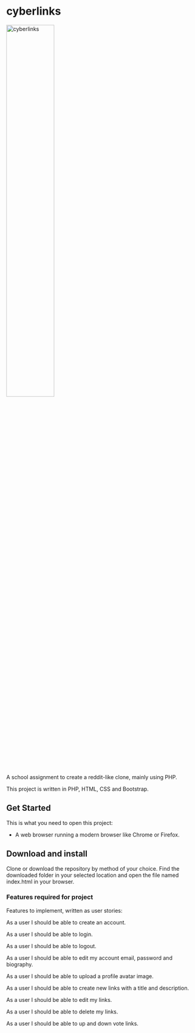 # cyberlinks

<img src="https://media.giphy.com/media/OtzgZFc49J8YM/giphy.gif" alt="cyberlinks" width="50%">

A school assignment to create a reddit-like clone, mainly using PHP.

This project is written in PHP, HTML, CSS and Bootstrap.

## Get Started

This is what you need to open this project:

- A web browser running a modern browser like Chrome or Firefox.

## Download and install

Clone or download the repository by method of your choice.
Find the downloaded folder in your selected location and open the file named index.html in your browser.


### Features required for project
Features to implement, written as user stories:

As a user I should be able to create an account.

As a user I should be able to login.

As a user I should be able to logout.

As a user I should be able to edit my account email, password and biography.

As a user I should be able to upload a profile avatar image.

As a user I should be able to create new links with a title and description.

As a user I should be able to edit my links.

As a user I should be able to delete my links.

As a user I should be able to up and down vote links.

